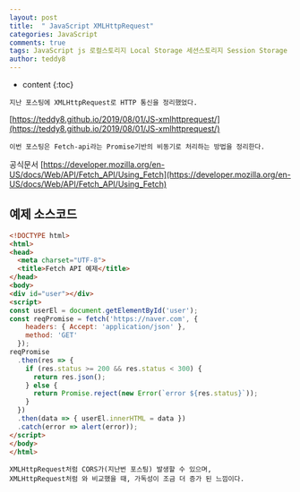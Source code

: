 ```yaml
---
layout: post   
title:  " JavaScript XMLHttpRequest"
categories: JavaScript
comments: true
tags: JavaScript js 로컬스토리지 Local Storage 세션스토리지 Session Storage 쿠키 Cookie
author: teddy8  
---
```

* content
{:toc}

```
지난 포스팅에 XMLHttpRequest로 HTTP 통신을 정리했었다.
```
[https://teddy8.github.io/2019/08/01/JS-xmlhttprequest/](https://teddy8.github.io/2019/08/01/JS-xmlhttprequest/)
```
이번 포스팅은 Fetch-api라는 Promise기반의 비동기로 처리하는 방법을 정리한다.
```
공식문서 [https://developer.mozilla.org/en-US/docs/Web/API/Fetch_API/Using_Fetch](https://developer.mozilla.org/en-US/docs/Web/API/Fetch_API/Using_Fetch)

## 예제 소스코드
``` html
<!DOCTYPE html>
<html>
<head>
  <meta charset="UTF-8">
  <title>Fetch API 예제</title>
</head>
<body>
<div id="user"></div>
<script>
const userEl = document.getElementById('user');
const reqPromise = fetch('https://naver.com', { 
    headers: { Accept: 'application/json' },
    method: 'GET'
  });
reqPromise
  .then(res => {
    if (res.status >= 200 && res.status < 300) {
      return res.json();
    } else {
      return Promise.reject(new Error(`error ${res.status}`));
    }
  })
  .then(data => { userEl.innerHTML = data })
  .catch(error => alert(error));
</script>
</body>
</html>
```

```
XMLHttpRequest처럼 CORS가(지난번 포스팅) 발생할 수 있으며,
XMLHttpRequest처럼 와 비교했을 때, 가독성이 조금 더 증가 된 느낌이다.
```